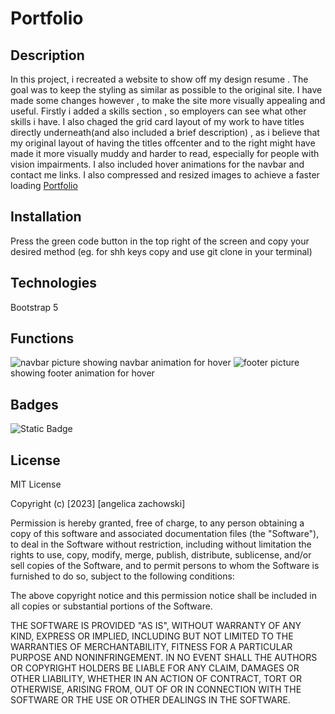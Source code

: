 # Portfolio
## Description
In this project, i recreated a website to show off my design resume . 
The goal was to keep the styling as similar as possible to the original site. I have made some changes however , to make the site more visually appealing and useful. Firstly i added a skills section , so employers can see what other skills i have. I also chaged the grid card layout of my work to have titles directly underneath(and also included a brief description) , as i believe that my original layout of having the titles offcenter and to the right might have made it more visually muddy and harder to read, especially for people with vision impairments. I also included hover animations for the navbar and contact me links.
I also compressed and resized images to achieve a faster loading
[ Portfolio](https://angelica-zach.github.io/Portfolio/)
## Installation
Press the green  code button in the top right of the screen and copy your desired method (eg. for shh keys copy and use git clone in your terminal)
## Technologies
Bootstrap 5
## Functions
![navbar](images/clicked-navbar.png) 
picture showing navbar animation for hover
![footer](images/clicked-footer.png)
picture showing footer animation for hover
## Badges
![Static Badge](https://img.shields.io/badge/bootstrap-red)

## License
MIT License

Copyright (c) [2023] [angelica zachowski]

Permission is hereby granted, free of charge, to any person obtaining a copy
of this software and associated documentation files (the "Software"), to deal
in the Software without restriction, including without limitation the rights
to use, copy, modify, merge, publish, distribute, sublicense, and/or sell
copies of the Software, and to permit persons to whom the Software is
furnished to do so, subject to the following conditions:

The above copyright notice and this permission notice shall be included in all
copies or substantial portions of the Software.

THE SOFTWARE IS PROVIDED "AS IS", WITHOUT WARRANTY OF ANY KIND, EXPRESS OR
IMPLIED, INCLUDING BUT NOT LIMITED TO THE WARRANTIES OF MERCHANTABILITY,
FITNESS FOR A PARTICULAR PURPOSE AND NONINFRINGEMENT. IN NO EVENT SHALL THE
AUTHORS OR COPYRIGHT HOLDERS BE LIABLE FOR ANY CLAIM, DAMAGES OR OTHER
LIABILITY, WHETHER IN AN ACTION OF CONTRACT, TORT OR OTHERWISE, ARISING FROM,
OUT OF OR IN CONNECTION WITH THE SOFTWARE OR THE USE OR OTHER DEALINGS IN THE
SOFTWARE.
